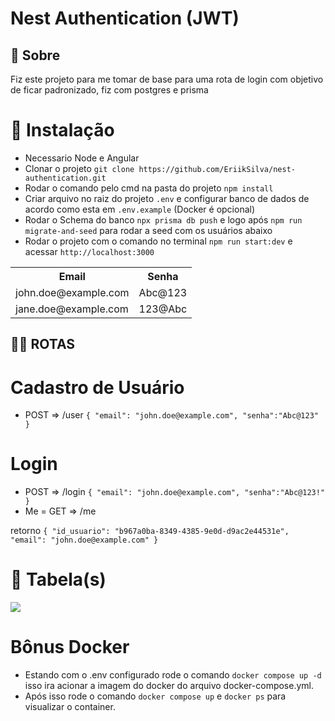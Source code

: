 # Nest Authentication (JWT)


## 📰 Sobre
Fiz este projeto para me tomar de base para uma rota de login com objetivo de ficar padronizado, fiz com postgres e prisma


# 💾 Instalação
- Necessario Node e Angular
- Clonar o projeto ```git clone https://github.com/EriikSilva/nest-authentication.git```
- Rodar o comando pelo cmd na pasta do projeto ```npm install```
- Criar arquivo no raiz do projeto ```.env``` e configurar banco de dados de acordo como esta em ```.env.example``` (Docker é opcional) 
- Rodar o Schema do banco ```npx prisma db push``` e logo após ```npm run migrate-and-seed``` para rodar a seed com os usuários abaixo
- Rodar o projeto com o comando no terminal ```npm run start:dev``` e acessar ```http://localhost:3000```


<table>
        <tr>
            <th>Email</th>
            <th>Senha</th>
        </tr>
        <tr>
            <td>john.doe@example.com</td>
            <td>Abc@123</td>
        </tr>
        <tr>
            <td>jane.doe@example.com</td>
            <td>123@Abc</td>
        </tr>
    </table>

## 🐱‍👤 ROTAS
# Cadastro de Usuário
- POST => /user
`
{
    "email": "john.doe@example.com",
    "senha":"Abc@123"
}
`

# Login
- POST => /login
`
{
    "email": "john.doe@example.com",
    "senha":"Abc@123!"
}
`
- Me
= GET => /me

retorno `{
    "id_usuario": "b967a0ba-8349-4385-9e0d-d9ac2e44531e",
    "email": "john.doe@example.com"
}`

# 📃 Tabela(s)
<img src="https://github.com/EriikSilva/nest-authentication/assets/61124602/2a4a2aa2-780f-4724-9c2f-b481f0ca1787" />

# Bônus Docker 
- Estando com o .env configurado rode o comando ```docker compose up -d``` isso ira acionar a imagem do docker do arquivo docker-compose.yml.
- Após isso rode o comando ```docker compose up``` e ```docker ps``` para visualizar o container.
